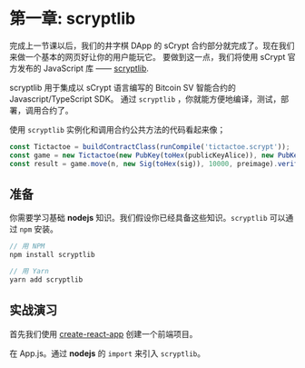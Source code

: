 # 第一章: scryptlib

完成上一节课以后，我们的井字棋 DApp 的 sCrypt 合约部分就完成了。现在我们来做一个基本的网页好让你的用户能玩它。 要做到这一点，我们将使用 sCrypt 官方发布的 JavaScript 库 —— [scryptlib](https://github.com/sCrypt-Inc/scryptlib).


scryptlib 用于集成以 sCrypt 语言编写的 Bitcoin SV 智能合约的 Javascript/TypeScript SDK。
通过 `scryptlib` ，你就能方便地编译，测试，部署，调用合约了。

使用 `scryptlib` 实例化和调用合约公共方法的代码看起来像；

```javascript
const Tictactoe = buildContractClass(runCompile('tictactoe.scrypt'));
const game = new Tictactoe(new PubKey(toHex(publicKeyAlice)), new PubKey(toHex(publicKeyBob)));
const result = game.move(n, new Sig(toHex(sig)), 10000, preimage).verify(context)
```

## 准备

你需要学习基础 **nodejs** 知识。我们假设你已经具备这些知识。`scryptlib` 可以通过 `npm` 安装。

```javascript
// 用 NPM
npm install scryptlib

// 用 Yarn
yarn add scryptlib
```




## 实战演习


首先我们使用 [create-react-app](https://github.com/facebook/create-react-app) 创建一个前端项目。

在  App.js。通过 **nodejs**  的 `import` 来引入 `scryptlib`。